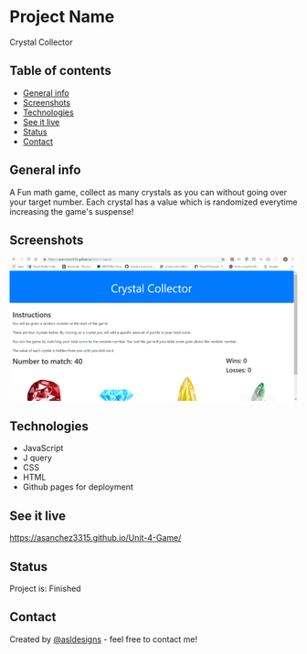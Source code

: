 # Project Name
Crystal Collector

## Table of contents
* [General info](#general-info)
* [Screenshots](#screenshots)
* [Technologies](#technologies)
* [See it live](#see-it-live)
* [Status](#status)
* [Contact](#contact)

## General info

A Fun math game, collect as many crystals as you can without going over your target number. Each crystal has a value which is randomized everytime increasing the game's suspense!

## Screenshots
![Example screenshot](./img/crystal-collector.png)

## Technologies
* JavaScript
* J query
* CSS
* HTML
* Github pages for deployment

## See it live
https://asanchez3315.github.io/Unit-4-Game/


## Status
Project is: Finished


## Contact
Created by [@asldesigns](https://portfolio.aslwebdesign.net) - feel free to contact me!
